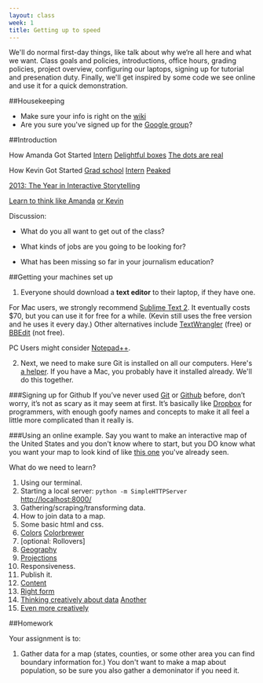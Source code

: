 ```yaml
---
layout: class
week: 1
title: Getting up to speed
---
```


We'll do normal first-day things, like talk about why we‘re all here and what we want. Class goals and policies, introductions, office hours, grading policies, project overview, configuring our laptops, signing up for tutorial and presenation duty.
Finally, we'll get inspired by some code we see online and use it for a quick demonstration.

##Housekeeping

-   Make sure your info is right on the [wiki](https://github.com/kpq/nyu-data-journalism-fall-2014/wiki/Class-table)
-   Are you sure you've signed up for the [Google group](https://groups.google.com/forum/#!forum/data-journalism-nyu-fall-2014)?

##Introduction

How Amanda Got Started [Intern](http://cl.ly/image/2E05331x102B) [Delightful boxes](http://www.nytimes.com/packages/html/newsgraphics/pages/hp/2008/2008-06-03-1800.html) [The dots are real](http://www.nytimes.com/interactive/2013/06/12/arts/design/Damien-Hirsts-Spot-Prices.html?_r=3&)

How Kevin Got Started [Grad school](http://www.columbiamissourian.com/m/1497/weve-got-to-have-more-corn-expert-says/) [Intern](http://www.nytimes.com/interactive/2008/05/26/sports/playmagazine/200805227_IVANOVIC_GRAPHIC.html) [Peaked](http://www.nytimes.com/interactive/2012/08/05/sports/olympics/the-100-meter-dash-one-race-every-medalist-ever.html)

[2013: The Year in Interactive Storytelling](http://www.nytimes.com/newsgraphics/2013/12/30/year-in-interactive-storytelling/)

[Learn to think like Amanda](http://chartsnthings.tumblr.com/post/23348191031/amanda-cox-and-countrymen-chart-the-facebook-i-p-o) [or Kevin](http://kpq.github.io/)

Discussion: 

- What do you all want to get out of the class?

- What kinds of jobs are you going to be looking for?

- What has been missing so far in your journalism education?

##Getting your machines set up

1. Everyone should download a **text editor** to their laptop, if they have one. 

  For Mac users, we strongly recommend [Sublime Text 2](http://www.sublimetext.com/2). It eventually costs $70, but you can use it for free for a while. (Kevin still uses the free version and he uses it every day.) Other alternatives include [TextWrangler](http://www.barebones.com/products/textwrangler/) (free) or [BBEdit](http://www.barebones.com/products/bbedit/) (not free).

  PC Users might consider [Notepad++](http://notepad-plus-plus.org/).

2. Next, we need to make sure Git is installed on all our computers. Here's [a helper](http://git-scm.com/book/en/Getting-Started-Installing-Git). If you have a Mac, you probably have it installed already. We'll do this together.

###Signing up for Github
If you’ve never used <a href="http://git-scm.com/">Git</a> or <a href="https://github.com">Github</a> before, don’t worry, it’s not as scary as it may seem at first. It’s basically like <a href="https://www.dropbox.com/">Dropbox</a> for programmers, with enough goofy names and concepts to make it all feel a little more complicated than it really is.

###Using an online example.
Say you want to make an interactive map of the United States and you don't know where to start, but you DO know what you want your map to look kind of like [this one](http://bl.ocks.org/mbostock/4060606) you've already seen. 

What do we need to learn?

1. Using our terminal.
2. Starting a local server: <code>python -m SimpleHTTPServer</code>  [http://localhost:8000/](http://localhost:8000/)
3. Gathering/scraping/transforming data.
4. How to join data to a map.
5. Some basic html and css.
6. [Colors](http://www.macwright.org/d3-curvy/) [Colorbrewer](http://colorbrewer2.org/)
7. [optional: Rollovers]
8. [Geography](http://web.stanford.edu/~jrodden/jrhome_files/electiondata.htm)
9. [Projections](https://www.youtube.com/watch?v=vVX-PrBRtTY)
10. Responsiveness.
11. Publish it.
12. [Content](http://www.nytimes.com/interactive/2013/01/29/us/where-50000-guns-in-chicago-came-from.html)
13. [Right form](http://www.ericson.net/content/2011/10/when-maps-shouldnt-be-maps/)
14. [Thinking creatively about data](http://deadspin.com/infographic-is-your-states-highest-paid-employee-a-co-489635228) [Another](http://www.nytimes.com/interactive/2014/05/11/upshot/up-soccer-table.html)
15. [Even more creatively](http://www.karlward.com/blog/2014/04/th_s-lan_-is-yo_r-l_nd/)

##Homework

Your assignment is to: 

1. Gather data for a map (states, counties, or some other area you can find boundary information for.) You don't want to make a map about population, so be sure you 
also gather a demoninator if you need it.



<!-- 1. First, go to <a href="https://github.com/">Github</a> and create a username and password, etc. 
  <img src="github-welcome.png">.

2. Once you are logged in, click on “Create a repository.” You should see this screen:
  <img src="create-repo.png">
  Name your repo ```data-journalism-home```.
  Make sure you check “Initialize this repository with a README”.
  Finally, click the button that says ```Create repository.```
  
3. Switch the branch from ```master``` to ```gh-pages```. (It has to be called gh-pages to take advantage of some built-in magic with Github Pages.)
   <img src="gh-pages.png"> 

4. Copy the clone url on the bottom-right.
  <img src="clone.png">

4. We've made a siccessful Git repository (called a repo). Nice! Now all we need to do is copy it to our computers. 

1. Go to your home directory, it’s the one in your sidebar with a house icon. Kevin's is called “kevin” and the keyboard shortcut to go there is: ⌘⇧H
  
2. Inside this folder, create a new folder called ```data-journalism-spring-2014```. This is where we’re going to store our repository (and, later on, where we'll put other ones).
    <img src="starting-folder.png">

3. Open up the Terminal application on your Mac and navigate to the folder you just created. (We'll do some practice, too.) For later, here are some decent resources, from [Codeacademy](http://www.codecademy.com/blog/72-getting-comfortable-in-the-terminal-linux) and [Stanford](http://mally.stanford.edu/~sr/computing/basic-unix.html).

4. Once you're "inside" your folder on the Terminal, type ```git clone``` and then the URL you pasted from earlier. (For Kevin, it's ```git clone https://github.com/kpq/data-journalism-home.git```), but yours will be slightly different.
  <img src="terminal-1.png">

5. Open up the folder in a text editor (like Sublime or whatever you prefer). Create a new file called ```index.html``` and write 

  ```html
  <h1>Hello, world!</h1>
  ```  

6. Save the file and view it in a web browser. How does it look?

7. Let's use git and the Terminal to push it back to Github. Type this in the Terminal. (Hit enter after each line.)

  ```html

  git add .
  git commit -m "added index page, this is a commit message"
  git push origin master

  ```

8. If it worked, you should be able to go to your web page (github.com/yourUserName) and see the result. And, after a while, if you're on the gh-pages branch, you shoudl have a public-facing web site on yourUserName.gitub.io/. Sweet!
 -->
